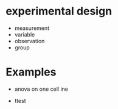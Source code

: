 # experimental design

* measurement
* variable
* observation
* group


# Examples

* anova on one cell ine

* ttest